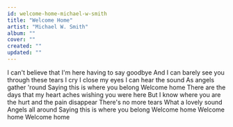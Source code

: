 ```yaml
---
id: welcome-home-michael-w-smith
title: "Welcome Home"
artist: "Michael W. Smith"
album: ""
cover: ""
created: ""
updated: ""
---
```


I can't believe that I'm here having to say goodbye
And I can barely see you through these tears I cry
I close my eyes
I can hear the sound
As angels gather 'round
Saying this is where you belong
Welcome home
There are the days that my heart aches wishing you were here
But I know where you are the hurt and the pain disappear
There's no more tears
What a lovely sound
Angels all around
Saying this is where you belong
Welcome home
Welcome home
Welcome home
